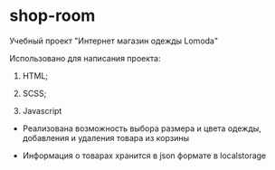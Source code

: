 # shop-room

Учебный проект "Интернет магазин одежды Lomoda"

Использовано для написания проекта:

1. HTML;

2. SCSS;

3. Javascript

- Реализована возможность выбора размера и цвета одежды, добавления и удаления товара из корзины

- Информация о товарах хранится в json формате в localstorage




